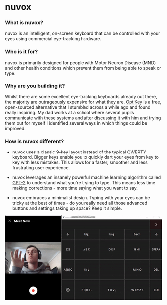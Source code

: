 # nuvox

### What is nuvox?
nuvox is an intelligent, on-screen keyboard that can be controlled with your eyes using commercial eye-tracking hardware.

### Who is it for?
nuvox is primarily designed for people with Motor Neuron Disease (MND) and other health conditions which prevent them from being able to speak or type. 

### Why are you building it?
Whilst there are some excellent eye-tracking keyboards already out there, the majority are outrageously expensive for what they are. 
[OptiKey](https://github.com/OptiKey/OptiKey) is a free, open-sourced alternative that I stumbled across a while ago and found really inspiring. My dad works at a school where several pupils communicate with these systems and after discussing it with him and trying them out for myself I identified several ways in which things could be improved. 

### How is nuvox different?

- nuvox uses a classic 9-key layout instead of the typical QWERTY keyboard. Bigger keys enable you to quickly dart your eyes from key to key with less mistakes. This allows for a faster, smoother and less frustrating user experience.

- nuvox leverages an insanely powerful machine learning algorithm called [GPT-2](https://openai.com/blog/better-language-models/) to understand what you're trying to type. This means less time making corrections - more time saying what you want to say.

- nuvox embraces a minimalist design. Typing with your eyes can be tricky at the best of times - do you really need all those advanced buttons and settings taking up space? Keep it simple.


<p align="center">
  <img src="readme.gif">
</p>



 



